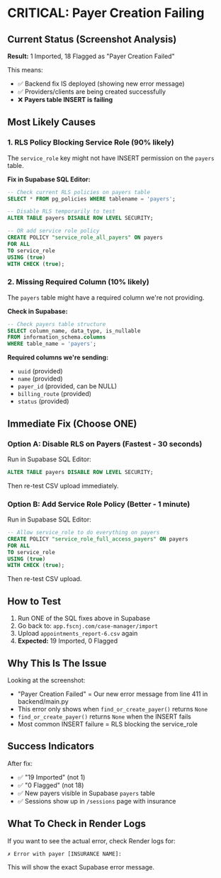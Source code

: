 # CRITICAL: Payer Creation Failing

## Current Status (Screenshot Analysis)

**Result:** 1 Imported, 18 Flagged as "Payer Creation Failed"

This means:
- ✅ Backend fix IS deployed (showing new error message)
- ✅ Providers/clients are being created successfully  
- ❌ **Payers table INSERT is failing**

## Most Likely Causes

### 1. RLS Policy Blocking Service Role (90% likely)

The `service_role` key might not have INSERT permission on the `payers` table.

**Fix in Supabase SQL Editor:**

```sql
-- Check current RLS policies on payers table
SELECT * FROM pg_policies WHERE tablename = 'payers';

-- Disable RLS temporarily to test
ALTER TABLE payers DISABLE ROW LEVEL SECURITY;

-- OR add service role policy
CREATE POLICY "service_role_all_payers" ON payers
FOR ALL
TO service_role
USING (true)
WITH CHECK (true);
```

### 2. Missing Required Column (10% likely)

The `payers` table might have a required column we're not providing.

**Check in Supabase:**

```sql
-- Check payers table structure
SELECT column_name, data_type, is_nullable 
FROM information_schema.columns 
WHERE table_name = 'payers';
```

**Required columns we're sending:**
- `uuid` (provided)
- `name` (provided)
- `payer_id` (provided, can be NULL)
- `billing_route` (provided)
- `status` (provided)

## Immediate Fix (Choose ONE)

### Option A: Disable RLS on Payers (Fastest - 30 seconds)

Run in Supabase SQL Editor:

```sql
ALTER TABLE payers DISABLE ROW LEVEL SECURITY;
```

Then re-test CSV upload immediately.

### Option B: Add Service Role Policy (Better - 1 minute)

Run in Supabase SQL Editor:

```sql
-- Allow service_role to do everything on payers
CREATE POLICY "service_role_full_access_payers" ON payers
FOR ALL
TO service_role
USING (true)
WITH CHECK (true);
```

Then re-test CSV upload.

## How to Test

1. Run ONE of the SQL fixes above in Supabase
2. Go back to: `app.fscnj.com/case-manager/import`
3. Upload `appointments_report-6.csv` again
4. **Expected:** 19 Imported, 0 Flagged

## Why This Is The Issue

Looking at the screenshot:
- "Payer Creation Failed" = Our new error message from line 411 in backend/main.py
- This error only shows when `find_or_create_payer()` returns `None`
- `find_or_create_payer()` returns `None` when the INSERT fails
- Most common INSERT failure = RLS blocking the service_role

## Success Indicators

After fix:
- ✅ "19 Imported" (not 1)
- ✅ "0 Flagged" (not 18)
- ✅ New payers visible in Supabase `payers` table
- ✅ Sessions show up in `/sessions` page with insurance

## What To Check in Render Logs

If you want to see the actual error, check Render logs for:
```
✗ Error with payer [INSURANCE NAME]:
```

This will show the exact Supabase error message.

